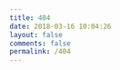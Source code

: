 ```yaml
---
title: 404
date: 2018-03-16 10:04:26
layout: false
comments: false
permalink: /404
---
```

<script type="text/javascript" src="//qzonestyle.gtimg.cn/qzone/hybrid/app/404/search_children.js" charset="utf-8" homePageUrl="http://yoursite.com/yourPage.html" homePageName="回到我的主页"></script>